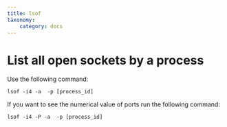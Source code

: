 ```yaml
---
title: lsof
taxonomy:
    category: docs
---
```


# List all open sockets by a process
Use the following command:

```
lsof -i4 -a  -p [process_id]
``` 

If you want to see the numerical value of ports run the following command:

```
lsof -i4 -P -a  -p [process_id]
``` 
